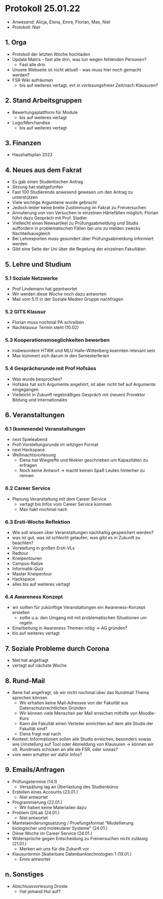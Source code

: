 ---
---

# Protokoll 25.01.22

* Anwesend: Alicja, Elena, Emre, Florian, Max, Niel
* Protokoll: Niel

## 1. Orga

* Protokoll der letzten Woche hochladen
* Update Matrix - fast alle drin, was tun wegen fehlenden Personen?
  * Fast alle drin
* Unsere Webseite ist nicht aktuell - was muss hier noch gemacht werden?
* FSR Wiki aufräumen
  * bis auf weiteres vertagt, evt in vorlesungsfreier Zeit/nach Klausuren?

## 2. Stand Arbeitsgruppen

* Bewertungsplattform für Module
  * bis auf weiteres vertagt
* Logo/Merchandise
  * bis auf weiteres vertagt

## 3. Finanzen

* Haushaltsplan 2022

## 4. Neues aus dem Fakrat
* Es gab einen Studentischen Antrag
* Sitzung hat stattgefunfen
* Fast 100 Studierende anwesend gewesen um den Antrag zu unterstützen
* Viele wichtige Argumtene wurde gebracht
* Jedoch leider keine breite Zustimmung im Fakrat zu Freiversuchen
* Annulierung von von Versuchen in einzelnen Härtefällen möglich; Florian führt dazu Gespräch mit Prof. Stadler
* Vielleicht einen Newsartikel zu Prüfungsabmeldung und Studis auffordern in problematischen Fällen bei uns zu melden zwecks Nachteilsausgleich
* Bei Lehrexporten muss gesondert über Prüfungsabmeldung informiert werden
* Gibt eine Seite der Uni über die Regelung der einzelnen Fakultäten

## 5. Lehre und Studium

### 5.1 Soziale Netzwerke

* Prof Lindemann hat geantwortet
* Wir werden diese Woche noch dazu antworten
* Mail vom 5.11 in der Soziale Medien Gruppe nachfragen

### 5.2 GITS Klausur

* Florian muss nochmal PA schreiben
* Nachklausur Termin steht (10.02)

### 5.3 Kooperationsmoeglichkeiten bewerben

* insbesondere HTWK und MLU Halle-Wittenberg koennten relevant sein
* Max kümmert sich darum in den Semesterferien

### 5.4 Gesprächsrunde mit Prof Hofsäss

* Was wurde besprochen?
* Hofsäss hat sich Argumente angehört, ist aber nicht tief auf Argumente eingegangen
* Vielleicht in Zukunft regelmäßiges Gespräch mit (neuen) Prorektor Bildung und Internationales

## 6. Veranstaltungen

### 6.1 (kommende) Veranstaltungen

* next Spieleabend
* Prof-Vorstellungsrunde im witzigen Format
* next Hackspace
* Weihnachtsvorlesung
  * Elena hat Wiegreffe und Niekler geschrieben um Kapazitäten zu erfragen
  * Noch keine Antwort -> macht keinen Spaß Leuten hinterher zu rennen

### 6.2 Career Service

* Planung Veranstaltung mit dem Career Service
  * vertagt bis Infos vom Career Service kommen
  * Max hakt nochmal nach

### 6.3 Ersti-Woche Reflektion

* Wie soll wissen über Veranstaltungen nachhaltig gespeichert werden?
* was ist gut, was ist schlecht gelaufen, was gibt es in Zukunft zu beachten?
* Vorstellung in großen Ersti-VLs
* Radtour
* Kneipentouren
* Campus-Rallye
* Informatik-Quiz
* Master Kneipentour
* Hackspace
* alles bis auf weiteres vertagt

### 6.4 Awareness Konzept

* wir sollten für zukünftige Veranstaltungen ein Awareness-Konzept erstellen
  * sollte u.a. den Umgang mit mit problematischen Situationen um regeln
* Einarbeitung in Awareness Themen nötig -> AG gründen?
* bis auf weiteres vertagt

## 7. Soziale Probleme durch Corona
* Niel hat angefragt
* vertagt auf nächste Woche

## 8. Rund-Mail
* Bene hat angefragt, ob wir nicht nochmal über das Rundmail Thema sprechen können
  * Wir erhalten keine Mail-Adresses von der Fakultät aus Datenschutzrechtlichen Gründen
  * Wir können viele Menschen per Mail erreichen mithilfe von Moodle-Kurs
  * Kann die Fakultät einen Verteiler einrichten auf dem alle Studis der Fakultät sind?
  * Elena fragt mal nach
* Kontext: Informationen sollen alle Studis erreichen, besonders sowas wie Umstellung auf Tool oder Abmeldung von Klausuren -> können wir vlt. Rundmails schicken an alle als FSR, oder sowas?
* vom wem erhalten wir dafür Infos?

## 9. Emails/Anfragen
* Prüfungstermine (14.1)
  * Verspätung lag an Überlastung des Studienbüros
* Erstellen eines Accounts (23.01.)
  * Niel antwortet
* Programmierung (22.01.)
  * Wir haben keine Materialien dazu
* Problem GitLab (24.01.)
  * Niel antwortet
* Mantelaenderungssatzung / Pruefungsformat "Modellierung biologischer und molekularer Systeme" (24.01.)
* Diese Woche im Career Service (24.01.)
* Widersprüche gegen Entscheidung zu Freiversuchen nicht zulässig (21.01.)
  * Merken wir uns für die Zukunft vor
* Klausurtermin Skalierbare Datenbanktechnologien 1 (19.01.)
  * Emre antwortet

## n. Sonstiges

* Abschlussvorlesung Droste
  * Hat jemand Hut auf?

